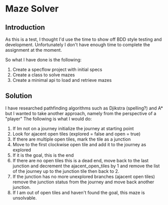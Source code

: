 # Maze Solver

## Introduction

As this is a test, I thought I'd use the time to show off BDD style testing and development. Unfortunately I don't have enough time to complete the assignment at the moment.

So what I have done is the following:

1. Create a specflow project with initial specs
2. Create a class to solve mazes
3. Create a minimal api to load and retrieve mazes

## Solution

I have researched pathfinding algorithms such as Djikstra (spelling?) and A* but I wanted to take another approach, namely from the perspective of a "player" The following is what I would do:

1. If Im not on a journey initialize the journey at starting point
2. Look for ajacent open tiles (explored = false and open = true)
3. If there are multiple open tiles, mark the tile as a junction
4. Move to the first clockwise open tile and add it to the journey as explored
5. If it is the goal, this is the end
6. If there are no open tiles this is a dead end, move back to the last junction and decrement the ajacent_open_tiles by 1 and remove the list of the journey up to the junction tile then back to 2.
7. If the junction has no more unexplored branches (ajacent open tiles) remove the junction status from the journey and move back another junction.
8. If I am out of open tiles and haven't found the goal, this maze is unsolvable.
